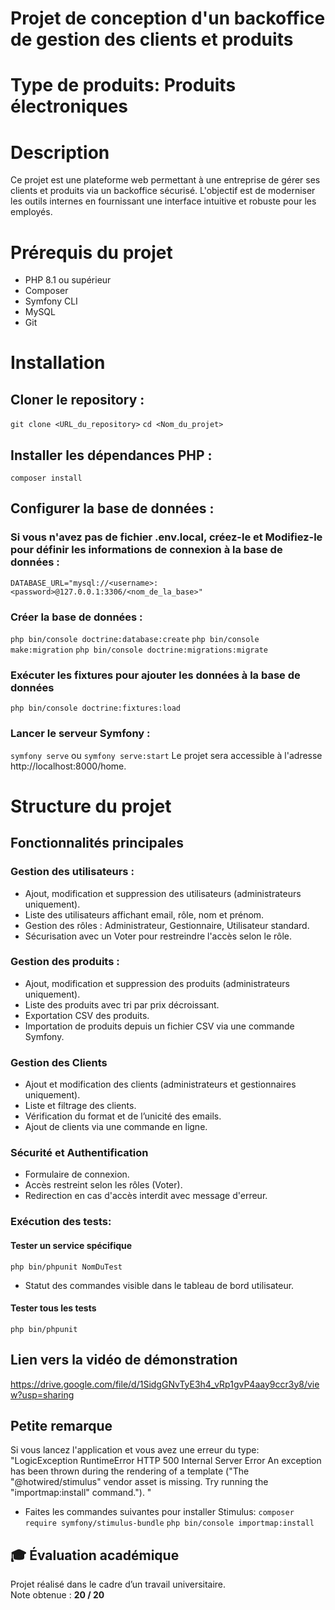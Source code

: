 # Projet de conception d'un backoffice de gestion des clients et produits
# Type de produits: Produits électroniques

# Description
Ce projet est une plateforme web permettant à une entreprise de gérer ses clients et produits via un backoffice sécurisé. L'objectif est de moderniser les outils internes en fournissant une interface intuitive et robuste pour les employés.

# Prérequis du projet
- PHP 8.1 ou supérieur
- Composer
- Symfony CLI
- MySQL
- Git

# Installation
## Cloner le repository :
 `git clone <URL_du_repository>`
 `cd <Nom_du_projet>`

## Installer les dépendances PHP :
`composer install`

## Configurer la base de données :
### Si vous n'avez pas de fichier .env.local, créez-le et Modifiez-le pour définir les informations de connexion à la base de données :
`DATABASE_URL="mysql://<username>:<password>@127.0.0.1:3306/<nom_de_la_base>"`
### Créer la base de données :
`php bin/console doctrine:database:create`
`php bin/console make:migration`
`php bin/console doctrine:migrations:migrate`
### Exécuter les fixtures pour ajouter les données à la base de données
`php bin/console doctrine:fixtures:load`
### Lancer le serveur Symfony :
`symfony serve` ou `symfony serve:start` 
Le projet sera accessible à l'adresse http://localhost:8000/home.


# Structure du projet
## Fonctionnalités principales
### Gestion des utilisateurs :
- Ajout, modification et suppression des utilisateurs (administrateurs uniquement).
- Liste des utilisateurs affichant email, rôle, nom et prénom.
- Gestion des rôles : Administrateur, Gestionnaire, Utilisateur standard.
- Sécurisation avec un Voter pour restreindre l'accès selon le rôle.
### Gestion des produits :
- Ajout, modification et suppression des produits (administrateurs uniquement).
- Liste des produits avec tri par prix décroissant.
- Exportation CSV des produits.
- Importation de produits depuis un fichier CSV via une commande Symfony.
### Gestion des Clients
- Ajout et modification des clients (administrateurs et gestionnaires uniquement).
- Liste et filtrage des clients.
- Vérification du format et de l’unicité des emails.
- Ajout de clients via une commande en ligne.
### Sécurité et Authentification
- Formulaire de connexion.
- Accès restreint selon les rôles (Voter).
- Redirection en cas d'accès interdit avec message d'erreur.
### Exécution des tests:
#### Tester un service spécifique
`php bin/phpunit NomDuTest`
- Statut des commandes visible dans le tableau de bord utilisateur.
#### Tester tous les tests
`php bin/phpunit`

## Lien vers la vidéo de démonstration
https://drive.google.com/file/d/1SidgGNvTyE3h4_vRp1gvP4aay9ccr3y8/view?usp=sharing 

## Petite remarque
Si vous lancez l'application et vous avez une erreur du type: "LogicException  RuntimeError
HTTP 500 Internal Server Error
An exception has been thrown during the rendering of a template ("The "@hotwired/stimulus" vendor asset is missing. Try running the "importmap:install" command."). "
- Faites les commandes suivantes pour installer Stimulus:
  `composer require symfony/stimulus-bundle`
  `php bin/console importmap:install`

## 🎓 Évaluation académique
Projet réalisé dans le cadre d’un travail universitaire.  
Note obtenue : **20 / 20**


